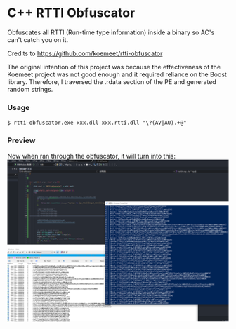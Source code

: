 # C++ RTTI Obfuscator



Obfuscates all RTTI (Run-time type information) inside a binary so AC's can't catch you on it.

Credits to https://github.com/koemeet/rtti-obfuscator

The original intention of this project was because the effectiveness of the Koemeet project was not good enough and it required reliance on the Boost library. Therefore, I traversed the .rdata section of the PE and generated random strings.

### Usage

```
$ rtti-obfuscator.exe xxx.dll xxx.rtti.dll "\?(AV|AU).+@"
```

### Preview

Now when ran through the obfuscator, it will turn into this:
![](https://github.com/Crack5/rtti-obfuscator/blob/master/rtti-obfuscator/Preview.png?raw=true)



